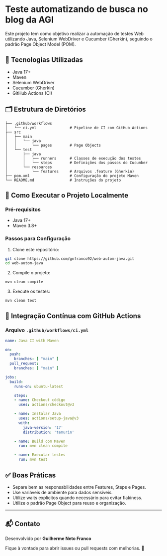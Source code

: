 # Teste automatizando de busca no blog da AGI

Este projeto tem como objetivo realizar a automação de testes Web utilizando Java, Selenium WebDriver e Cucumber (Gherkin), seguindo o padrão Page Object Model (POM).

## 🧰 Tecnologias Utilizadas
- Java 17+
- Maven
- Selenium WebDriver
- Cucumber (Gherkin)
- GitHub Actions (CI)

## 🗂️ Estrutura de Diretórios
```
├── .github/workflows
│   └── ci.yml               # Pipeline de CI com GitHub Actions
├── src
│   ├── main
│   │   └── java
│   │       └── pages        # Page Objects
│   └── test
│       ├── java
│       │   ├── runners      # Classes de execução dos testes
│       │   └── steps        # Definições dos passos do Cucumber
│       └── resources
│           └── features     # Arquivos .feature (Gherkin)
├── pom.xml                  # Configuração do projeto Maven
└── README.md                # Instruções do projeto
```

## 🚀 Como Executar o Projeto Localmente

### Pré-requisitos
- Java 17+
- Maven 3.8+

### Passos para Configuração
1. Clone este repositório:
```bash
git clone https://github.com/gnfranco92/web-autom-java.git
cd web-autom-java
```
2. Compile o projeto:
```bash
mvn clean compile
```
3. Execute os testes:
```bash
mvn clean test
```

## 🔁 Integração Contínua com GitHub Actions

### Arquivo `.github/workflows/ci.yml`
```yaml
name: Java CI with Maven

on:
  push:
    branches: [ "main" ]
  pull_request:
    branches: [ "main" ]

jobs:
  build:
    runs-on: ubuntu-latest

    steps:
    - name: Checkout código
      uses: actions/checkout@v3

    - name: Instalar Java
      uses: actions/setup-java@v3
      with:
        java-version: '17'
        distribution: 'temurin'

    - name: Build com Maven
      run: mvn clean compile

    - name: Executar testes
      run: mvn test
```

## ✅ Boas Práticas
- Separe bem as responsabilidades entre Features, Steps e Pages.
- Use variáveis de ambiente para dados sensíveis.
- Utilize waits explícitos quando necessário para evitar flakiness.
- Utilize o padrão Page Object para reuso e organização.

---

## 📬 Contato
Desenvolvido por **Guilherme Neto Franco**

Fique à vontade para abrir issues ou pull requests com melhorias. 🚀
